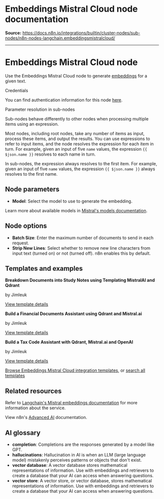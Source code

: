 # Embeddings Mistral Cloud node documentation

**Source:** https://docs.n8n.io/integrations/builtin/cluster-nodes/sub-nodes/n8n-nodes-langchain.embeddingsmistralcloud/

---

# Embeddings Mistral Cloud node

Use the Embeddings Mistral Cloud node to generate [embeddings](../../../../../glossary/#ai-embedding) for a given text.

Credentials

You can find authentication information for this node [here](../../../credentials/mistral/).

Parameter resolution in sub-nodes

Sub-nodes behave differently to other nodes when processing multiple items using an expression.

Most nodes, including root nodes, take any number of items as input, process these items, and output the results. You can use expressions to refer to input items, and the node resolves the expression for each item in turn. For example, given an input of five `name` values, the expression `{{ $json.name }}` resolves to each name in turn.

In sub-nodes, the expression always resolves to the first item. For example, given an input of five `name` values, the expression `{{ $json.name }}` always resolves to the first name.

## Node parameters

- **Model**: Select the model to use to generate the embedding.

Learn more about available models in [Mistral's models documentation](https://docs.mistral.ai/platform/pricing/).

## Node options

- **Batch Size**: Enter the maximum number of documents to send in each request.
- **Strip New Lines**: Select whether to remove new line characters from input text (turned on) or not (turned off). n8n enables this by default.

## Templates and examples

**Breakdown Documents into Study Notes using Templating MistralAI and Qdrant**

by Jimleuk

[View template details](https://n8n.io/workflows/2339-breakdown-documents-into-study-notes-using-templating-mistralai-and-qdrant/)

**Build a Financial Documents Assistant using Qdrant and Mistral.ai**

by Jimleuk

[View template details](https://n8n.io/workflows/2335-build-a-financial-documents-assistant-using-qdrant-and-mistralai/)

**Build a Tax Code Assistant with Qdrant, Mistral.ai and OpenAI**

by Jimleuk

[View template details](https://n8n.io/workflows/2341-build-a-tax-code-assistant-with-qdrant-mistralai-and-openai/)

[Browse Embeddings Mistral Cloud integration templates](https://n8n.io/integrations/embeddings-mistral-cloud/), or [search all templates](https://n8n.io/workflows/)

## Related resources

Refer to [Langchain's Mistral embeddings documentation](https://js.langchain.com/docs/integrations/text_embedding/mistralai) for more information about the service.

View n8n's [Advanced AI](../../../../../advanced-ai/) documentation.

## AI glossary

- **completion**: Completions are the responses generated by a model like GPT.
- **hallucinations**: Hallucination in AI is when an LLM (large language model) mistakenly perceives patterns or objects that don't exist.
- **vector database**: A vector database stores mathematical representations of information. Use with embeddings and retrievers to create a database that your AI can access when answering questions.
- **vector store**: A vector store, or vector database, stores mathematical representations of information. Use with embeddings and retrievers to create a database that your AI can access when answering questions.
